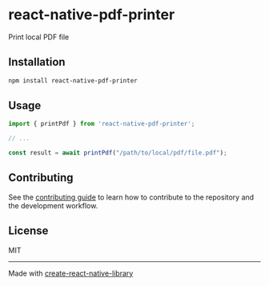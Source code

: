 # react-native-pdf-printer

Print local PDF file

## Installation

```sh
npm install react-native-pdf-printer
```

## Usage

```js
import { printPdf } from 'react-native-pdf-printer';

// ...

const result = await printPdf("/path/to/local/pdf/file.pdf");
```

## Contributing

See the [contributing guide](CONTRIBUTING.md) to learn how to contribute to the repository and the development workflow.

## License

MIT

---

Made with [create-react-native-library](https://github.com/callstack/react-native-builder-bob)
